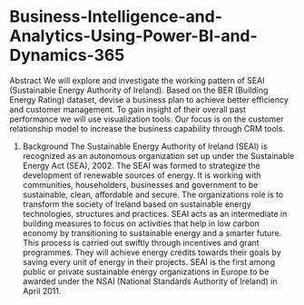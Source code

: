 # Business-Intelligence-and-Analytics-Using-Power-BI-and-Dynamics-365
Abstract
We will explore and investigate the working pattern of SEAI (Sustainable Energy Authority of Ireland). Based on the BER (Building Energy Rating) dataset, devise a business plan to achieve better efficiency and customer management. To gain insight of their overall past performance we will use visualization tools. Our focus is on the customer relationship model to increase the business capability through CRM tools.
1. Background
The Sustainable Energy Authority of Ireland (SEAI) is recognized as an autonomous organization set up under the Sustainable Energy Act (SEA), 2002.
The SEAI was formed to strategize the development of renewable sources of energy. It is working with communities, householders, businesses and government to be sustainable, clean, affordable and secure. The organizations role is to transform the society of Ireland based on sustainable energy technologies, structures and practices.
SEAI acts as an intermediate in building measures to focus on activities that help in low carbon economy by transitioning to sustainable energy and a smarter future. This process is carried out swiftly through incentives and grant programmes. They will achieve energy credits towards their goals by saving every unit of energy in their projects.
SEAI is the first among public or private sustainable energy organizations in Europe to be awarded under the NSAI (National Standards Authority of Ireland) in April 2011.
